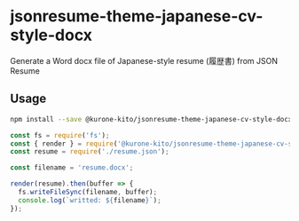 # jsonresume-theme-japanese-cv-style-docx

Generate a Word docx file of Japanese-style resume (履歴書) from JSON Resume

## Usage

```sh
npm install --save @kurone-kito/jsonresume-theme-japanese-cv-style-docx
```

```JavaScript
const fs = require('fs');
const { render } = require('@kurone-kito/jsonresume-theme-japanese-cv-style-docx');
const resume = require('./resume.json');

const filename = 'resume.docx';

render(resume).then(buffer => {
  fs.writeFileSync(filename, buffer);
  console.log(`writted: ${filename}`);
});
```
